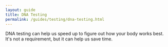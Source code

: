 ```yaml
---
layout: guide
title: DNA Testing
permalink: /guides/testing/dna-testing.html
---
```


DNA testing can help us speed up to figure out how your body works best.  It's not a requirement, but it can help us save time.